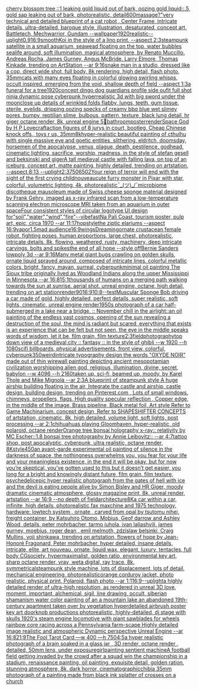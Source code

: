 [cherry blossom tree ::1 leaking gold liquid out of bark, oozing gold liquid::.5, gold sap leaking out of bark, photorealistic, detail](https://www.ebank.nz/aiartgenerator?category=cherry%2520blossom%2520tree%2520%3A%3A1%2520leaking%2520gold%2520liquid%2520out%2520of%2520bark%2C%2520oozing%2520gold%2520liquid%3A%3A.5%2C%2520gold%2520sap%2520leaking%2520out%2520of%2520bark%2C%2520photorealistic%2C%2520detail)[600](https://www.ebank.nz/aiartgenerator?category=600)[massage?"](https://www.ebank.nz/aiartgenerator?category=massage%3F%22)[very technical and detailed blueprint of a cat robot , Center Frame, intricate details, ultra-detailed, baroque style, illustration, desaturated, concept art, Battletech, Mechwarrior, Gundam --wallpaper](https://www.ebank.nz/aiartgenerator?category=very%2520technical%2520and%2520detailed%2520blueprint%2520of%2520a%2520cat%2520robot%2520%2C%2520Center%2520Frame%2C%2520intricate%2520details%2C%2520ultra-detailed%2C%2520baroque%2520style%2C%2520illustration%2C%2520desaturated%2C%2520concept%2520art%2C%2520Battletech%2C%2520Mechwarrior%2C%2520Gundam%2520--wallpaper)[1920](https://www.ebank.nz/aiartgenerator?category=1920)[realistic](https://www.ebank.nz/aiartgenerator?category=realistic)[--uplight](https://www.ebank.nz/aiartgenerator?category=--uplight)[0.9](https://www.ebank.nz/aiartgenerator?category=0.9)[16:9](https://www.ebank.nz/aiartgenerator?category=16%3A9)[smooth](https://www.ebank.nz/aiartgenerator?category=smooth)[Koi in the style of a lino print. --aspect 2:3](https://www.ebank.nz/aiartgenerator?category=Koi%2520in%2520the%2520style%2520of%2520a%2520lino%2520print.%2520--aspect%25202%3A3)[steampunk satellite in a small aquarium, seawead floating on the top, water bubbles sealife around, soft illumination, magical atmosphere, by Renato Muccillo, Andreas Rocha, James Gurney, Angus McBride, Larry Elmore, Thomas Kinkade, trending on ArtStation --ar 9:16](https://www.ebank.nz/aiartgenerator?category=steampunk%2520satellite%2520in%2520a%2520small%2520aquarium%2C%2520seawead%2520floating%2520on%2520the%2520top%2C%2520water%2520bubbles%2520sealife%2520around%2C%2520soft%2520illumination%2C%2520magical%2520atmosphere%2C%2520by%2520Renato%2520Muccillo%2C%2520Andreas%2520Rocha%2C%2520James%2520Gurney%2C%2520Angus%2520McBride%2C%2520Larry%2520Elmore%2C%2520Thomas%2520Kinkade%2C%2520trending%2520on%2520ArtStation%2520--ar%25209%3A16)[snake man in a studio, dressed like a cop, direct wide shot, full body, 8k rendering, high detail, flash photo, 35mm](https://www.ebank.nz/aiartgenerator?category=snake%2520man%2520in%2520a%2520studio%2C%2520dressed%2520like%2520a%2520cop%2C%2520direct%2520wide%2520shot%2C%2520full%2520body%2C%25208k%2520rendering%2C%2520high%2520detail%2C%2520flash%2520photo%2C%252035mm)[cats with many eyes floating in colorful glowing swirling whisps, occult inspired, emerging from the void, shallow depth of field --aspect 1:3](https://www.ebank.nz/aiartgenerator?category=cats%2520with%2520many%2520eyes%2520floating%2520in%2520colorful%2520glowing%2520swirling%2520whisps%2C%2520occult%2520inspired%2C%2520emerging%2520from%2520the%2520void%2C%2520shallow%2520depth%2520of%2520field%2520--aspect%25201%3A3)[a funeral for a tree](https://www.ebank.nz/aiartgenerator?category=a%2520funeral%2520for%2520a%2520tree)[1920](https://www.ebank.nz/aiartgenerator?category=1920)[concept dingo dog guardians  profile side oufit full shot ninja dynamic pose cyberpunk hyperrealistic 3d with big sword under thé moon](https://www.ebank.nz/aiartgenerator?category=concept%2520dingo%2520dog%2520guardians%2520%2520profile%2520side%2520oufit%2520full%2520shot%2520ninja%2520dynamic%2520pose%2520cyberpunk%2520hyperrealistic%25203d%2520with%2520big%2520sword%2520under%2520th%C3%A9%2520moon)[close up details of wrinkled folds flabby, lungs, teeth, gum tissue, sterile, eyelids, dripping oozing specks of creamy bbq blue wet slimey pores, bumpy, reptilian slime, bulbous, pattern, texture, black lung detail, hr giger octane render, 8k, unreal engine 5](https://www.ebank.nz/aiartgenerator?category=close%2520up%2520details%2520of%2520wrinkled%2520folds%2520flabby%2C%2520lungs%2C%2520teeth%2C%2520gum%2520tissue%2C%2520sterile%2C%2520eyelids%2C%2520dripping%2520oozing%2520specks%2520of%2520creamy%2520bbq%2520blue%2520wet%2520slimey%2520pores%2C%2520bumpy%2C%2520reptilian%2520slime%2C%2520bulbous%2C%2520pattern%2C%2520texture%2C%2520black%2520lung%2520detail%2C%2520hr%2520giger%2520octane%2520render%2C%25208k%2C%2520unreal%2520engine%25205)[🔵](https://www.ebank.nz/aiartgenerator?category=%F0%9F%94%B5)[bathroom](https://www.ebank.nz/aiartgenerator?category=bathroom)[poster](https://www.ebank.nz/aiartgenerator?category=poster)[render](https://www.ebank.nz/aiartgenerator?category=render)[Space God by H P Lovecraft](https://www.ebank.nz/aiartgenerator?category=Space%2520God%2520by%2520H%2520P%2520Lovecraft)[action figures of 8 jurys in court,  bootleg, Cheap Chinese knock offs,, toys r us, 35mm](https://www.ebank.nz/aiartgenerator?category=action%2520figures%2520of%25208%2520jurys%2520in%2520court%2C%2520%2520bootleg%2C%2520Cheap%2520Chinese%2520knock%2520offs%2C%2C%2520toys%2520r%2520us%2C%252035mm)[8k](https://www.ebank.nz/aiartgenerator?category=8k)[hyper-realistic beautiful painting of  cthulhu with single massive eye and goetic entities, slithering, eldritch, doomsday, horsemen of the apocalypse, venus, plague, death, pestilence, godhead, cinematic lighting, sacrifice, worship, madness, in the style of stefan gesell and beksinski and giger](https://www.ebank.nz/aiartgenerator?category=hyper-realistic%2520beautiful%2520painting%2520of%2520%2520cthulhu%2520with%2520single%2520massive%2520eye%2520and%2520goetic%2520entities%2C%2520slithering%2C%2520eldritch%2C%2520doomsday%2C%2520horsemen%2520of%2520the%2520apocalypse%2C%2520venus%2C%2520plague%2C%2520death%2C%2520pestilence%2C%2520godhead%2C%2520cinematic%2520lighting%2C%2520sacrifice%2C%2520worship%2C%2520madness%2C%2520in%2520the%2520style%2520of%2520stefan%2520gesell%2520and%2520beksinski%2520and%2520giger)[A tall medieval castle with falling lava, on top of an iceburg, concept art, matte painting, highly detailed, trending on artstation, --aspect 8:13 --uplight](https://www.ebank.nz/aiartgenerator?category=A%2520tall%2520medieval%2520castle%2520with%2520falling%2520lava%2C%2520on%2520top%2520of%2520an%2520iceburg%2C%2520concept%2520art%2C%2520matte%2520painting%2C%2520highly%2520detailed%2C%2520trending%2520on%2520artstation%2C%2520--aspect%25208%3A13%2520--uplight)[2:3](https://www.ebank.nz/aiartgenerator?category=2%3A3)[750](https://www.ebank.nz/aiartgenerator?category=750)[6502](https://www.ebank.nz/aiartgenerator?category=6502)[Your reign of terror will end with the sight of the first crying child](https://www.ebank.nz/aiartgenerator?category=Your%2520reign%2520of%2520terror%2520will%2520end%2520with%2520the%2520sight%2520of%2520the%2520first%2520crying%2520child)[nouveau](https://www.ebank.nz/aiartgenerator?category=nouveau)[cute furry monster in Pixar with star, colorful, volumetric lighting, 4k, photorealistic](https://www.ebank.nz/aiartgenerator?category=cute%2520furry%2520monster%2520in%2520Pixar%2520with%2520star%2C%2520colorful%2C%2520volumetric%2520lighting%2C%25204k%2C%2520photorealistic)[¯\_(ツ)_/¯](https://www.ebank.nz/aiartgenerator?category=%C2%AF%5C_%28%E3%83%84%29_/%C2%AF)[microbiome discotheque mausoleum made of Swiss cheese sponge material designed by Frank Gehry, imaged as x-ray infrared scan from a low-temperature scanning electron microscope MRI taken from an aquarium in outer space](https://www.ebank.nz/aiartgenerator?category=microbiome%2520discotheque%2520mausoleum%2520made%2520of%2520Swiss%2520cheese%2520sponge%2520material%2520designed%2520by%2520Frank%2520Gehry%2C%2520imaged%2520as%2520x-ray%2520infrared%2520scan%2520from%2520a%2520low-temperature%2520scanning%2520electron%2520microscope%2520MRI%2520taken%2520from%2520an%2520aquarium%2520in%2520outer%2520space)[Four consistent styles of circular logotype UI design for"soil","water","wind","fire"](https://www.ebank.nz/aiartgenerator?category=Four%2520consistent%2520styles%2520of%2520circular%2520logotype%2520UI%2520design%2520for%22soil%22%2C%22water%22%2C%22wind%22%2C%22fire%22)[--vibefast](https://www.ebank.nz/aiartgenerator?category=--vibefast)[Na Pali Coast, tourism poster, pulp art, epic, circa 1970 --ar 11:17](https://www.ebank.nz/aiartgenerator?category=Na%2520Pali%2520Coast%2C%2520tourism%2520poster%2C%2520pulp%2520art%2C%2520epic%2C%2520circa%25201970%2520--ar%252011%3A17)[hop](https://www.ebank.nz/aiartgenerator?category=hop)[style](https://www.ebank.nz/aiartgenerator?category=style)[the ziptic elariums --aspect 16:9](https://www.ebank.nz/aiartgenerator?category=the%2520ziptic%2520elariums%2520--aspect%252016%3A9)[vapor](https://www.ebank.nz/aiartgenerator?category=vapor)[1.5](https://www.ebank.nz/aiartgenerator?category=1.5)[mad audience](https://www.ebank.nz/aiartgenerator?category=mad%2520audience)[16:9](https://www.ebank.nz/aiartgenerator?category=16%3A9)[wings](https://www.ebank.nz/aiartgenerator?category=wings)[Dreaming](https://www.ebank.nz/aiartgenerator?category=Dreaming)[ornate crustacean female robot,  fighting poses, human proportions, large chest,  photorealistic, intricate details, 8k, flowing, weathered, rusty, machinery, deep intricate carvings, bolts and spikes](https://www.ebank.nz/aiartgenerator?category=ornate%2520crustacean%2520female%2520robot%2C%2520%2520fighting%2520poses%2C%2520human%2520proportions%2C%2520large%2520chest%2C%2520%2520photorealistic%2C%2520intricate%2520details%2C%25208k%2C%2520flowing%2C%2520weathered%2C%2520rusty%2C%2520machinery%2C%2520deep%2520intricate%2520carvings%2C%2520bolts%2520and%2520spikes)[the end of all hope --style off](https://www.ebank.nz/aiartgenerator?category=the%2520end%2520of%2520all%2520hope%2520--style%2520off)[Bernie Sanders lowpoly 3d --ar 9:16](https://www.ebank.nz/aiartgenerator?category=Bernie%2520Sanders%2520lowpoly%25203d%2520--ar%25209%3A16)[Many metal giant bugs crawling on golden skulls, ornate liquid sprayed around, composed of intricate lines, colorful metallic colors, bright, fancy, mayan, surreal, cyberpunk](https://www.ebank.nz/aiartgenerator?category=Many%2520metal%2520giant%2520bugs%2520crawling%2520on%2520golden%2520skulls%2C%2520ornate%2520liquid%2520sprayed%2520around%2C%2520composed%2520of%2520intricate%2520lines%2C%2520colorful%2520metallic%2520colors%2C%2520bright%2C%2520fancy%2C%2520mayan%2C%2520surreal%2C%2520cyberpunk)[minimal oil painting The Sioux tribe originally lived as Woodland Indians along the upper Mississippi in Minnesota --ar 16:8](https://www.ebank.nz/aiartgenerator?category=minimal%2520oil%2520painting%2520The%2520Sioux%2520tribe%2520originally%2520lived%2520as%2520Woodland%2520Indians%2520along%2520the%2520upper%2520Mississippi%2520in%2520Minnesota%2520--ar%252016%3A8)[1](https://www.ebank.nz/aiartgenerator?category=1)[5:1](https://www.ebank.nz/aiartgenerator?category=5%3A1)[thousands of humans on a merging path walking towards the sun at sunrise. aerial shot. unreal engine, octane, high detail, trending on art station](https://www.ebank.nz/aiartgenerator?category=thousands%2520of%2520humans%2520on%2520a%2520merging%2520path%2520walking%2520towards%2520the%2520sun%2520at%2520sunrise.%2520aerial%2520shot.%2520unreal%2520engine%2C%2520octane%2C%2520high%2520detail%2C%2520trending%2520on%2520art%2520station)[render](https://www.ebank.nz/aiartgenerator?category=render)[90](https://www.ebank.nz/aiartgenerator?category=90)[16:9](https://www.ebank.nz/aiartgenerator?category=16%3A9)[10:8](https://www.ebank.nz/aiartgenerator?category=10%3A8)[--test](https://www.ebank.nz/aiartgenerator?category=--test)[Muscular Sponge Bob driving a car made of gold, highly detailed, perfect details, super realistic, soft lights, cinematic, unreal engine render](https://www.ebank.nz/aiartgenerator?category=Muscular%2520Sponge%2520Bob%2520driving%2520a%2520car%2520made%2520of%2520gold%2C%2520highly%2520detailed%2C%2520perfect%2520details%2C%2520super%2520realistic%2C%2520soft%2520lights%2C%2520cinematic%2C%2520unreal%2520engine%2520render)[1950s photograph of a car half-submerged in a lake near a bridge. :: November chill in the air](https://www.ebank.nz/aiartgenerator?category=1950s%2520photograph%2520of%2520a%2520car%2520half-submerged%2520in%2520a%2520lake%2520near%2520a%2520bridge.%2520%3A%3A%2520November%2520chill%2520in%2520the%2520air)[light::](https://www.ebank.nz/aiartgenerator?category=light%3A%3A)[an oil painting of the endless vast cosmos, opening of the sun revealing a destruction of the soul, the mind is radiant but scared, everything that exists is an experience that can be felt but not seen, the eye in the middle speaks words of wisdom, let it be, film grain, film texture](https://www.ebank.nz/aiartgenerator?category=an%2520oil%2520painting%2520of%2520the%2520endless%2520vast%2520cosmos%2C%2520opening%2520of%2520the%2520sun%2520revealing%2520a%2520destruction%2520of%2520the%2520soul%2C%2520the%2520mind%2520is%2520radiant%2520but%2520scared%2C%2520everything%2520that%2520exists%2520is%2520an%2520experience%2520that%2520can%2520be%2520felt%2520but%2520not%2520seen%2C%2520the%2520eye%2520in%2520the%2520middle%2520speaks%2520words%2520of%2520wisdom%2C%2520let%2520it%2520be%2C%2520film%2520grain%2C%2520film%2520texture)[2:3](https://www.ebank.nz/aiartgenerator?category=2%3A3)[field](https://www.ebank.nz/aiartgenerator?category=field)[photography](https://www.ebank.nz/aiartgenerator?category=photography)[top down view of a medieval city :: fantasy :: in the style of ghibli --w 1920 --h 1080](https://www.ebank.nz/aiartgenerator?category=top%2520down%2520view%2520of%2520a%2520medieval%2520city%2520%3A%3A%2520fantasy%2520%3A%3A%2520in%2520the%2520style%2520of%2520ghibli%2520--w%25201920%2520--h%25201080)[scifi billboards, physical advertisements, front view, colorful, cyberpunk](https://www.ebank.nz/aiartgenerator?category=scifi%2520billboards%2C%2520physical%2520advertisements%2C%2520front%2520view%2C%2520colorful%2C%2520cyberpunk)[350](https://www.ebank.nz/aiartgenerator?category=350)[weird](https://www.ebank.nz/aiartgenerator?category=weird)[intricate typography design the words "OXYDE NOIR" made out of thin wire](https://www.ebank.nz/aiartgenerator?category=intricate%2520typography%2520design%2520the%2520words%2520%22OXYDE%2520NOIR%22%2520made%2520out%2520of%2520thin%2520wire)[wall painting depicting ancient mesopotamian civilization worshipping alien god, religious, illumination, divine, secret, babylon --w 4096  --h 2160](https://www.ebank.nz/aiartgenerator?category=wall%2520painting%2520depicting%2520ancient%2520mesopotamian%2520civilization%2520worshipping%2520alien%2520god%2C%2520religious%2C%2520illumination%2C%2520divine%2C%2520secret%2C%2520babylon%2520--w%25204096%2520%2520--h%25202160)[taken up, sci-fi, beamed up, moody, by Karel Thole and Mike Mignola --ar 2:3](https://www.ebank.nz/aiartgenerator?category=taken%2520up%2C%2520sci-fi%2C%2520beamed%2520up%2C%2520moody%2C%2520by%2520Karel%2520Thole%2520and%2520Mike%2520Mignola%2520--ar%25202%3A3)[A blueprint of steampunk style A huge airship building floating in the air, Integrate the castle and airship, castle design, building design,  trending on Pinterest.com , Lots of small windows, chimneys, propellers, flags, High quality specular reflection ,  Copper  edge, in the middle of the image, Brass pipeline,  Black metal foil,  Art style Refer to Game Machinarium.  concept design, Refer to SHAPESHIFTER CONCEPTS  of artstation, cinematic,  8k, high detailed,  volume light,  soft lights,  post processing    --ar 2:1](https://www.ebank.nz/aiartgenerator?category=A%2520blueprint%2520of%2520steampunk%2520style%2520A%2520huge%2520airship%2520building%2520floating%2520in%2520the%2520air%2C%2520Integrate%2520the%2520castle%2520and%2520airship%2C%2520castle%2520design%2C%2520building%2520design%2C%2520%2520trending%2520on%2520Pinterest.com%2520%2C%2520Lots%2520of%2520small%2520windows%2C%2520chimneys%2C%2520propellers%2C%2520flags%2C%2520High%2520quality%2520specular%2520reflection%2520%2C%2520%2520Copper%2520%2520edge%2C%2520in%2520the%2520middle%2520of%2520the%2520image%2C%2520Brass%2520pipeline%2C%2520%2520Black%2520metal%2520foil%2C%2520%2520Art%2520style%2520Refer%2520to%2520Game%2520Machinarium.%2520%2520concept%2520design%2C%2520Refer%2520to%2520SHAPESHIFTER%2520CONCEPTS%2520%2520of%2520artstation%2C%2520cinematic%2C%2520%25208k%2C%2520high%2520detailed%2C%2520%2520volume%2520light%2C%2520%2520soft%2520lights%2C%2520%2520post%2520processing%2520%2520%2520%2520--ar%25202%3A1)[chihuahuas playing Gloomhaven, hyper-realistic, old polaroid, octane render](https://www.ebank.nz/aiartgenerator?category=chihuahuas%2520playing%2520Gloomhaven%2C%2520hyper-realistic%2C%2520old%2520polaroid%2C%2520octane%2520render)[Orange tree bonsai holography x-ray:: relativity by MC Escher::1.8 bonsai tree photography by Annie Leibovitz:: --ar 4:7](https://www.ebank.nz/aiartgenerator?category=Orange%2520tree%2520bonsai%2520holography%2520x-ray%3A%3A%2520relativity%2520by%2520MC%2520Escher%3A%3A1.8%2520bonsai%2520tree%2520photography%2520by%2520Annie%2520Leibovitz%3A%3A%2520--ar%25204%3A7)[tattoo shop, post apocalyptic, cyberpunk, ultra realistic, octane render, 8K](https://www.ebank.nz/aiartgenerator?category=tattoo%2520shop%2C%2520post%2520apocalyptic%2C%2520cyberpunk%2C%2520ultra%2520realistic%2C%2520octane%2520render%2C%25208K)[style](https://www.ebank.nz/aiartgenerator?category=style)[450](https://www.ebank.nz/aiartgenerator?category=450)[an avant-garde experimental oil painting of silence in the darkness of space, the nothingness overwhelms you, you fear for your life and your meaningless existence, in the end it will be okay, but for now you’re skeptical, you’ve gotten used to this but it doesn’t get easier, you long for a bright and knowingly distant future, film grain, film texture, psychedelic](https://www.ebank.nz/aiartgenerator?category=an%2520avant-garde%2520experimental%2520oil%2520painting%2520of%2520silence%2520in%2520the%2520darkness%2520of%2520space%2C%2520the%2520nothingness%2520overwhelms%2520you%2C%2520you%2520fear%2520for%2520your%2520life%2520and%2520your%2520meaningless%2520existence%2C%2520in%2520the%2520end%2520it%2520will%2520be%2520okay%2C%2520but%2520for%2520now%2520you%E2%80%99re%2520skeptical%2C%2520you%E2%80%99ve%2520gotten%2520used%2520to%2520this%2520but%2520it%2520doesn%E2%80%99t%2520get%2520easier%2C%2520you%2520long%2520for%2520a%2520bright%2520and%2520knowingly%2520distant%2520future%2C%2520film%2520grain%2C%2520film%2520texture%2C%2520psychedelic)[epic hyper realistic photograph from the gates of hell with ice and the devil is eating people alive by Simon Bisley and HR Giger, moody dramatic cinematic atmosphere, glossy magazine print, 8k, unreal render, artstation --ar 16:9 --no depth of field](https://www.ebank.nz/aiartgenerator?category=epic%2520hyper%2520realistic%2520photograph%2520from%2520the%2520gates%2520of%2520hell%2520with%2520ice%2520and%2520the%2520devil%2520is%2520eating%2520people%2520alive%2520by%2520Simon%2520Bisley%2520and%2520HR%2520Giger%2C%2520moody%2520dramatic%2520cinematic%2520atmosphere%2C%2520glossy%2520magazine%2520print%2C%25208k%2C%2520unreal%2520render%2C%2520artstation%2520--ar%252016%3A9%2520--no%2520depth%2520of%2520field)[architecture](https://www.ebank.nz/aiartgenerator?category=architecture)[8K](https://www.ebank.nz/aiartgenerator?category=8K)[a car within a car, infinite, high details, photorealistic,](https://www.ebank.nz/aiartgenerator?category=a%2520car%2520within%2520a%2520car%2C%2520infinite%2C%2520high%2520details%2C%2520photorealistic%2C)[fax maxchine and 1975 technology, hardware: lowtech system , ornate , carved from opal by tsutomu nihei, freight container, by Katsuhiro Otomo, Mobius, Geof darrow and Ashley Wood, details, peter mohrbacher, tarmo juhola, ivan laliashvili, james gurney, moebius, roger dean , emil melmoth, zdzislaw belsinki, Craig Mullins, yoji shinkawa, trending on artstation, flowers of hope by Jean-Honoré Fragonard, Peter mohrbacher, hyper detailed, insane details, intricate, elite, art nouveau, ornate, liquid wax, elegant, luxury, tentacles, full body CGsociety, hypermaximalist, golden ratio, environmental key art, sharp octane render, vray ,weta digital, ray trace, 8k, symmetrical](https://www.ebank.nz/aiartgenerator?category=fax%2520maxchine%2520and%25201975%2520technology%2C%2520hardware%3A%2520lowtech%2520system%2520%2C%2520ornate%2520%2C%2520carved%2520from%2520opal%2520by%2520tsutomu%2520nihei%2C%2520freight%2520container%2C%2520by%2520Katsuhiro%2520Otomo%2C%2520Mobius%2C%2520Geof%2520darrow%2520and%2520Ashley%2520Wood%2C%2520details%2C%2520peter%2520mohrbacher%2C%2520tarmo%2520juhola%2C%2520ivan%2520laliashvili%2C%2520james%2520gurney%2C%2520moebius%2C%2520roger%2520dean%2520%2C%2520emil%2520melmoth%2C%2520zdzislaw%2520belsinki%2C%2520Craig%2520Mullins%2C%2520yoji%2520shinkawa%2C%2520trending%2520on%2520artstation%2C%2520flowers%2520of%2520hope%2520by%2520Jean-Honor%C3%A9%2520Fragonard%2C%2520Peter%2520mohrbacher%2C%2520hyper%2520detailed%2C%2520insane%2520details%2C%2520intricate%2C%2520elite%2C%2520art%2520nouveau%2C%2520ornate%2C%2520liquid%2520wax%2C%2520elegant%2C%2520luxury%2C%2520tentacles%2C%2520full%2520body%2520CGsociety%2C%2520hypermaximalist%2C%2520golden%2520ratio%2C%2520environmental%2520key%2520art%2C%2520sharp%2520octane%2520render%2C%2520vray%2520%2Cweta%2520digital%2C%2520ray%2520trace%2C%25208k%2C%2520symmetrical)[steampunk style machine, lots of displacement, lots of detail, mechanical engineering, photorealistic](https://www.ebank.nz/aiartgenerator?category=steampunk%2520style%2520machine%2C%2520lots%2520of%2520displacement%2C%2520lots%2520of%2520detail%2C%2520mechanical%2520engineering%2C%2520photorealistic)[orange corduroy jacket, photo realistic, physical print, Polaroid, flash photo --ar 1:1](https://www.ebank.nz/aiartgenerator?category=orange%2520corduroy%2520jacket%2C%2520photo%2520realistic%2C%2520physical%2520print%2C%2520Polaroid%2C%2520flash%2520photo%2520--ar%25201%3A1)[16:9](https://www.ebank.nz/aiartgenerator?category=16%3A9)[--uplight](https://www.ebank.nz/aiartgenerator?category=--uplight)[a highly detailed render of ultra-high resolution, as rendered in unreal 3D love, moment, important, alchemical, sigil, line drawing, occult, siberian shamanism water color painting of an a mountain lake an abandoned 19th-century apartment taken over by vegetation hyperdetailed airbrush poster key art doorknob productions photorealistic, highly-detailed, dj stage with skulls 1920's steam engine locomotive with giant sawblades for wheels rainbow core racing across a Pennsylvania farm-scape Highly detailed image realistic and atmospheric Dynamic perspective Unreal Engine --ar 16:8](https://www.ebank.nz/aiartgenerator?category=a%2520highly%2520detailed%2520render%2520of%2520ultra-high%2520resolution%2C%2520as%2520rendered%2520in%2520unreal%25203D%2520love%2C%2520moment%2C%2520important%2C%2520alchemical%2C%2520sigil%2C%2520line%2520drawing%2C%2520occult%2C%2520siberian%2520shamanism%2520water%2520color%2520painting%2520of%2520an%2520a%2520mountain%2520lake%2520an%2520abandoned%252019th-century%2520apartment%2520taken%2520over%2520by%2520vegetation%2520hyperdetailed%2520airbrush%2520poster%2520key%2520art%2520doorknob%2520productions%2520photorealistic%2C%2520highly-detailed%2C%2520dj%2520stage%2520with%2520skulls%25201920%27s%2520steam%2520engine%2520locomotive%2520with%2520giant%2520sawblades%2520for%2520wheels%2520rainbow%2520core%2520racing%2520across%2520a%2520Pennsylvania%2520farm-scape%2520Highly%2520detailed%2520image%2520realistic%2520and%2520atmospheric%2520Dynamic%2520perspective%2520Unreal%2520Engine%2520--ar%252016%3A8)[21:9](https://www.ebank.nz/aiartgenerator?category=21%3A9)[The Fool Tarot Card —w 400 —h 750](https://www.ebank.nz/aiartgenerator?category=The%2520Fool%2520Tarot%2520Card%2520%E2%80%94w%2520400%2520%E2%80%94h%2520750)[4:5](https://www.ebank.nz/aiartgenerator?category=4%3A5)[a hyper realistic photograph of a brain soaked in a glass jar , 3D render, octane render , detailed, 50mm lens, under exposure](https://www.ebank.nz/aiartgenerator?category=a%2520hyper%2520realistic%2520photograph%2520of%2520a%2520brain%2520soaked%2520in%2520a%2520glass%2520jar%2520%2C%25203D%2520render%2C%2520octane%2520render%2520%2C%2520detailed%2C%252050mm%2520lens%2C%2520under%2520exposure)[girl](https://www.ebank.nz/aiartgenerator?category=girl)[painting sentient machine](https://www.ebank.nz/aiartgenerator?category=painting%2520sentient%2520machine)[A football field getting invaded by the crowd after a squad win the championship in a stadium, renaissance painting, oil painting, exquisite detail, golden ration, stunning atmosphere, 8k, dark horror, cinematographic](https://www.ebank.nz/aiartgenerator?category=A%2520football%2520field%2520getting%2520invaded%2520by%2520the%2520crowd%2520after%2520a%2520squad%2520win%2520the%2520championship%2520in%2520a%2520stadium%2C%2520renaissance%2520painting%2C%2520oil%2520painting%2C%2520exquisite%2520detail%2C%2520golden%2520ration%2C%2520stunning%2520atmosphere%2C%25208k%2C%2520dark%2520horror%2C%2520cinematographic)[chibi](https://www.ebank.nz/aiartgenerator?category=chibi)[a 35mm photograph of a painting made from black ink splatter of crosses on a church](https://www.ebank.nz/aiartgenerator?category=a%252035mm%2520photograph%2520of%2520a%2520painting%2520made%2520from%2520black%2520ink%2520splatter%2520of%2520crosses%2520on%2520a%2520church)